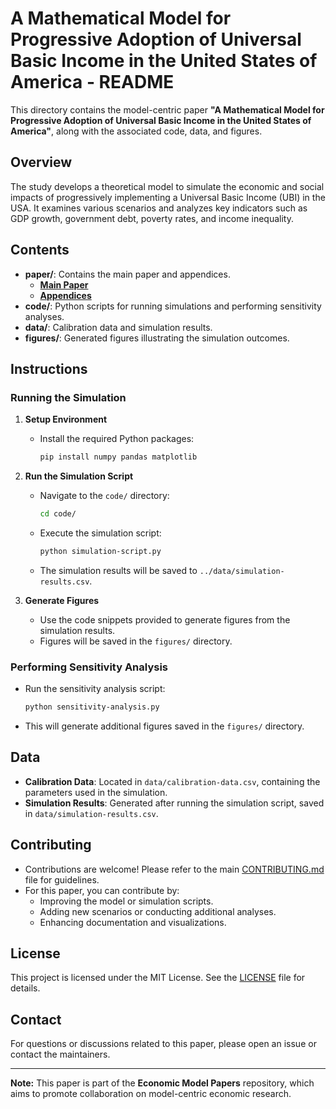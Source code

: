 # A Mathematical Model for Progressive Adoption of Universal Basic Income in the United States of America - README

This directory contains the model-centric paper **"A Mathematical Model for Progressive Adoption of Universal Basic Income in the United States of America"**, along with the associated code, data, and figures.

## **Overview**

The study develops a theoretical model to simulate the economic and social impacts of progressively implementing a Universal Basic Income (UBI) in the USA. It examines various scenarios and analyzes key indicators such as GDP growth, government debt, poverty rates, and income inequality.

## **Contents**

- **paper/**: Contains the main paper and appendices.
  - [**Main Paper**](/paper/main_paper.Md)
  - [**Appendices**](/paper/appendices.md)
- **code/**: Python scripts for running simulations and performing sensitivity analyses.
- **data/**: Calibration data and simulation results.
- **figures/**: Generated figures illustrating the simulation outcomes.

## **Instructions**

### **Running the Simulation**

1. **Setup Environment**

   - Install the required Python packages:
     ```bash
     pip install numpy pandas matplotlib
     ```

2. **Run the Simulation Script**

   - Navigate to the `code/` directory:
     ```bash
     cd code/
     ```
   - Execute the simulation script:
     ```bash
     python simulation-script.py
     ```
   - The simulation results will be saved to `../data/simulation-results.csv`.

3. **Generate Figures**

   - Use the code snippets provided to generate figures from the simulation results.
   - Figures will be saved in the `figures/` directory.

### **Performing Sensitivity Analysis**

- Run the sensitivity analysis script:
  ```bash
  python sensitivity-analysis.py
  ```
- This will generate additional figures saved in the `figures/` directory.

## **Data**

- **Calibration Data**: Located in `data/calibration-data.csv`, containing the parameters used in the simulation.
- **Simulation Results**: Generated after running the simulation script, saved in `data/simulation-results.csv`.

## **Contributing**

- Contributions are welcome! Please refer to the main [CONTRIBUTING.md](../../CONTRIBUTING.md) file for guidelines.
- For this paper, you can contribute by:
  - Improving the model or simulation scripts.
  - Adding new scenarios or conducting additional analyses.
  - Enhancing documentation and visualizations.

## **License**

This project is licensed under the MIT License. See the [LICENSE](../../LICENSE) file for details.

## **Contact**

For questions or discussions related to this paper, please open an issue or contact the maintainers.

---

**Note:** This paper is part of the **Economic Model Papers** repository, which aims to promote collaboration on model-centric economic research.
